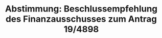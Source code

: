 ---
abstimmung:
  abstimmung: 3
  bundestagssitzung: 127
  datum: 14. November 2019
  legislaturperiode: 19
categories:
- Todo
data:
- title: Abstimmungsergebnis 20191114_3-data.pdf
  url: /res/2021-btw/abstimmungsergebnisse/20191114_3-data.pdf
- title: Abstimmungsergebnis 20191114_3_xls-data.xlsx
  url: /res/2021-btw/abstimmungsergebnisse/20191114_3_xls-data.xlsx
- title: Abstimmungsergebnis 20191114_3_xls-data.csv
  url: /res/2021-btw/abstimmungsergebnisse/csv/20191114_3_xls-data.csv
documents:
- local: /res/2021-btw/drucksachen/04898.pdf
  title: Drucksache 19/04898
  url: https://dip21.bundestag.de/dip21/btd/19/048/1904898.pdf
- local: /res/2021-btw/drucksachen/15152.pdf
  title: Drucksache 19/15152
  url: https://dip21.bundestag.de/dip21/btd/19/151/1915152.pdf
ergebnis:
  AfD:
    enthaltung: 0
    gesamt: 91
    ja: 1
    nein: 82
    nichtabgegeben: 8
    ungueltig: 0
  Bündnis 90/Die Grünen:
    enthaltung: 0
    gesamt: 67
    ja: 60
    nein: 0
    nichtabgegeben: 7
    ungueltig: 0
  Die Linke:
    enthaltung: 0
    gesamt: 69
    ja: 61
    nein: 0
    nichtabgegeben: 8
    ungueltig: 0
  FDP:
    enthaltung: 0
    gesamt: 80
    ja: 72
    nein: 0
    nichtabgegeben: 8
    ungueltig: 0
  cdu/csu:
    enthaltung: 0
    gesamt: 246
    ja: 235
    nein: 0
    nichtabgegeben: 11
    ungueltig: 0
  file: 20191114_3_xls-data.xlsx
  fraktionslos:
    enthaltung: 0
    gesamt: 4
    ja: 1
    nein: 2
    nichtabgegeben: 1
    ungueltig: 0
  spd:
    enthaltung: 0
    gesamt: 152
    ja: 141
    nein: 0
    nichtabgegeben: 11
    ungueltig: 0
layout: abstimmung
links:
- title: Link zu bundestag.de
  url: https://www.bundestag.de/parlament/plenum/abstimmung/abstimmung?id=634
preview: 'Deutscher Bundestag


  127. Sitzung des Deutschen Bundestages

  am Donnerstag, 14. November 2019


  Endgültiges Ergebnis der Namentlichen Abstimmung Nr. 3


  Beschlussempfehlung des Finanzausschusses (7. Ausschuss)

  zu dem Antrag der Abgeordneten Stefan Keuter, Albrecht Glaser, Kay Gottschalk, weiterer

  Abgeordneter und der Fraktion der AfD

  Abschaffung des Solidaritätszuschlaggesetzes

  Drs. 19/4898 und 19/15152'
tags:
- Todo
title: 'Abstimmung: Beschlussempfehlung des Finanzausschusses zum Antrag 19/4898'
---